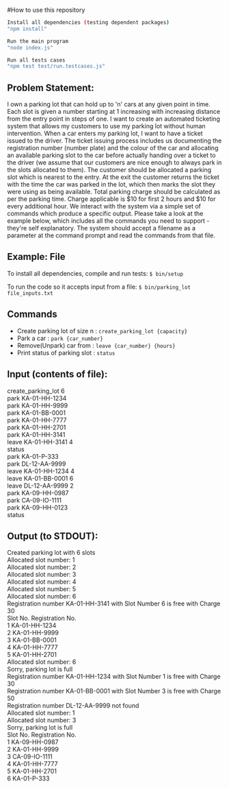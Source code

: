 #How to use this repository

```bash
Install all dependencies (testing dependent packages)
"npm install"

Run the main program
"node index.js"

Run all tests cases
"npm test test/run.testcases.js"
```

Problem Statement:
-----------------------
I own a parking lot that can hold up to 'n' cars at any given point in time. Each slot is
given a number starting at 1 increasing with increasing distance from the entry point
in steps of one. I want to create an automated ticketing system that allows my
customers to use my parking lot without human intervention.
When a car enters my parking lot, I want to have a ticket issued to the driver. The
ticket issuing process includes us documenting the registration number (number
plate) and the colour of the car and allocating an available parking slot to the car
before actually handing over a ticket to the driver (we assume that our customers are
nice enough to always park in the slots allocated to them). The customer should be
allocated a parking slot which is nearest to the entry. At the exit the customer returns
the ticket with the time the car was parked in the lot, which then marks the slot they
were using as being available. Total parking charge should be calculated as per the
parking time. Charge applicable is $10 for first 2 hours and $10 for every additional
hour.
We interact with the system via a simple set of commands which produce a specific
output. Please take a look at the example below, which includes all the commands
you need to support - they're self explanatory. The system should accept a filename
as a parameter at the command prompt and read the commands from that file.

Example: File
-----------------------
To install all dependencies, compile and run tests:
`$ bin/setup`

To run the code so it accepts input from a file:
`$ bin/parking_lot file_inputs.txt`

Commands
-----------------------
* Create parking lot of size n : `create_parking_lot {capacity}`
* Park a car : `park {car_number}`
* Remove(Unpark) car from : `leave {car_number} {hours}`
* Print status of parking slot : `status`

Input (contents of file):
-----------------------
create_parking_lot 6<br />
park KA-01-HH-1234<br />
park KA-01-HH-9999<br />
park KA-01-BB-0001<br />
park KA-01-HH-7777<br />
park KA-01-HH-2701<br />
park KA-01-HH-3141<br />
leave KA-01-HH-3141 4<br />
status<br />
park KA-01-P-333<br />
park DL-12-AA-9999<br />
leave KA-01-HH-1234 4<br />
leave KA-01-BB-0001 6<br />
leave DL-12-AA-9999 2<br />
park KA-09-HH-0987<br />
park CA-09-IO-1111<br />
park KA-09-HH-0123<br />
status<br />

Output (to STDOUT):
-----------------------
Created parking lot with 6 slots<br />
Allocated slot number: 1<br />
Allocated slot number: 2<br />
Allocated slot number: 3<br />
Allocated slot number: 4<br />
Allocated slot number: 5<br />
Allocated slot number: 6<br />
Registration number KA-01-HH-3141 with Slot Number 6 is free with Charge 30<br />
Slot No. Registration No.<br />
1 KA-01-HH-1234<br />
2 KA-01-HH-9999<br />
3 KA-01-BB-0001<br />
4 KA-01-HH-7777<br />
5 KA-01-HH-2701<br />
Allocated slot number: 6<br />
Sorry, parking lot is full<br />
Registration number KA-01-HH-1234 with Slot Number 1 is free with Charge 30<br />
Registration number KA-01-BB-0001 with Slot Number 3 is free with Charge 50<br />
Registration number DL-12-AA-9999 not found<br />
Allocated slot number: 1<br />
Allocated slot number: 3<br />
Sorry, parking lot is full<br />
Slot No. Registration No.<br />
1 KA-09-HH-0987<br />
2 KA-01-HH-9999<br />
3 CA-09-IO-1111<br />
4 KA-01-HH-7777<br />
5 KA-01-HH-2701<br />
6 KA-01-P-333<br />
